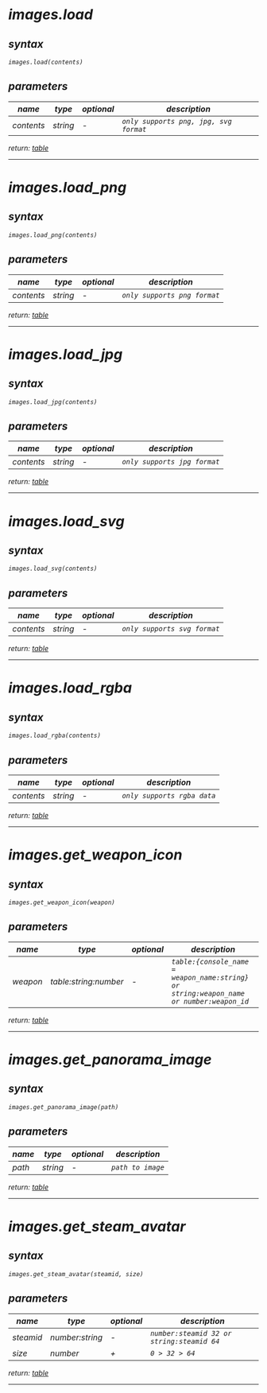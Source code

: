 # _images.load_

## _syntax_

_`images.load(contents)`_

## _parameters_

| _name_     | _type_   | _optional_ | _description_                          |
| ---------- | -------- | ---------- | -------------------------------------- |
| _contents_ | _string_ | _-_        | _`only supports png, jpg, svg format`_ |

_return: [table](doc:5Egd1y0M)_

---

# _images.load_png_

## _syntax_

_`images.load_png(contents)`_

## _parameters_

| _name_     | _type_   | _optional_ | _description_                |
| ---------- | -------- | ---------- | ---------------------------- |
| _contents_ | _string_ | _-_        | _`only supports png format`_ |

_return: [table](doc:5Egd1y0M)_

---

# _images.load_jpg_

## _syntax_

_`images.load_jpg(contents)`_

## _parameters_

| _name_     | _type_   | _optional_ | _description_                |
| ---------- | -------- | ---------- | ---------------------------- |
| _contents_ | _string_ | _-_        | _`only supports jpg format`_ |

_return: [table](doc:5Egd1y0M)_

---

# _images.load_svg_

## _syntax_

_`images.load_svg(contents)`_

## _parameters_

| _name_     | _type_   | _optional_ | _description_                |
| ---------- | -------- | ---------- | ---------------------------- |
| _contents_ | _string_ | _-_        | _`only supports svg format`_ |

_return: [table](doc:5Egd1y0M)_

---

# _images.load_rgba_

## _syntax_

_`images.load_rgba(contents)`_

## _parameters_

| _name_     | _type_   | _optional_ | _description_               |
| ---------- | -------- | ---------- | --------------------------- |
| _contents_ | _string_ | _-_        | _`only supports rgba data`_ |

_return: [table](doc:5Egd1y0M)_

---

# _images.get_weapon_icon_

## _syntax_

_`images.get_weapon_icon(weapon)`_

## _parameters_

| _name_   | _type_                | _optional_ | _description_                                                                           |
| -------- | --------------------- | ---------- | --------------------------------------------------------------------------------------- |
| _weapon_ | _table:string:number_ | _-_        | _`table:{console_name = weapon_name:string} or string:weapon_name or number:weapon_id`_ |

_return: [table](doc:5Egd1y0M)_

---

# _images.get_panorama_image_

## _syntax_

_`images.get_panorama_image(path)`_

## _parameters_

| _name_ | _type_   | _optional_ | _description_     |
| ------ | -------- | ---------- | ----------------- |
| _path_ | _string_ | _-_        | _`path to image`_ |

_return: [table](doc:5Egd1y0M)_

---

# _images.get_steam_avatar_

## _syntax_

_`images.get_steam_avatar(steamid, size)`_

## _parameters_

| _name_    | _type_          | _optional_ | _description_                              |
| --------- | --------------- | ---------- | ------------------------------------------ |
| _steamid_ | _number:string_ | _-_        | _`number:steamid 32 or string:steamid 64`_ |
| _size_    | _number_        | _+_        | _`0 > 32 > 64`_                            |

_return: [table](doc:5Egd1y0M)_

---
